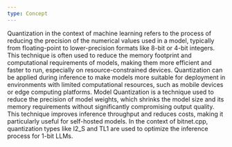 ```yaml
---
type: Concept
---
```


Quantization in the context of machine learning refers to the process of reducing the precision of the numerical values used in a model, typically from floating-point to lower-precision formats like 8-bit or 4-bit integers. This technique is often used to reduce the memory footprint and computational requirements of models, making them more efficient and faster to run, especially on resource-constrained devices. Quantization can be applied during inference to make models more suitable for deployment in environments with limited computational resources, such as mobile devices or edge computing platforms. Model Quantization is a technique used to reduce the precision of model weights, which shrinks the model size and its memory requirements without significantly compromising output quality. This technique improves inference throughput and reduces costs, making it particularly useful for self-hosted models. In the context of bitnet.cpp, quantization types like I2_S and TL1 are used to optimize the inference process for 1-bit LLMs.
